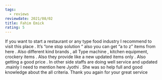 ```yaml
---
tags:
  - reviews
reviewdate: 2021/08/02
title: Fahim Emick
rating: 5
---
```

If you want to start a restaurant or any type food industry I recommend to visit this place . It’s “one stop solution “ also you can get “a to z” items from here . Also different kind brands , all Type machine , kitchen equipment, crockery items . Also they provide like a new updated items only . Also getting a good price . In other side staffs are doing well service and updated .mainly I need to mention here Jyothi . She was so help full and good knowledge about the all criteria. Thank you again for your great service
